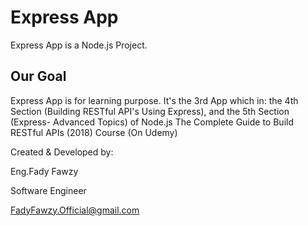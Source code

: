 # Express App

Express App is a Node.js Project.

## Our Goal

Express App is for learning purpose.
It's the 3rd App which in:
the 4th Section (Building RESTful API's Using Express), and
the 5th Section (Express- Advanced Topics)
of Node.js The Complete Guide to Build RESTful APIs (2018) Course (On Udemy)

Created & Developed by:

Eng.Fady Fawzy

Software Engineer

FadyFawzy.Official@gmail.com
